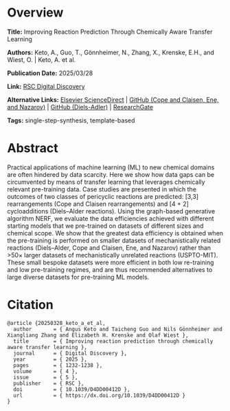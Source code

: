 # Overview
**Title:**
Improving Reaction Prediction Through Chemically Aware Transfer Learning

**Authors:**
Keto, A., Guo, T., Gönnheimer, N., Zhang, X., Krenske, E.H., and Wiest, O. |
Keto, A. et al.

**Publication Date:**
2025/03/28

**Link:**
[RSC Digital Discovery](https://pubs.rsc.org/en/content/articlelanding/2025/dd/d4dd00412d)

**Alternative Links:**
[Elsevier ScienceDirect](https://www.sciencedirect.com/org/science/article/pii/S2635098X25000592) |
[GitHub (Cope and Claisen, Ene, and Nazarov)](https://github.com/angusketo/PericyclicTL) |
[GitHub (Diels-Adler)](https://github.com/angusketo/DA_DataExtraction) |
[ResearchGate](https://www.researchgate.net/publication/390279413_Improving_reaction_prediction_through_chemically_aware_transfer_learning)

**Tags:**
single-step-synthesis, template-based


# Abstract
Practical applications of machine learning (ML) to new chemical domains are often hindered by data scarcity.
Here we show how data gaps can be circumvented by means of transfer learning that leverages chemically relevant pre-training data.
Case studies are presented in which the outcomes of two classes of pericyclic reactions are predicted: [3,3] rearrangements (Cope and Claisen rearrangements) and [4 + 2] cycloadditions (Diels–Alder reactions).
Using the graph-based generative algorithm NERF, we evaluate the data efficiencies achieved with different starting models that we pre-trained on datasets of different sizes and chemical scope.
We show that the greatest data efficiency is obtained when the pre-training is performed on smaller datasets of mechanistically related reactions (Diels–Alder, Cope and Claisen, Ene, and Nazarov) rather than >50× larger datasets of mechanistically unrelated reactions (USPTO-MIT).
These small bespoke datasets were more efficient in both low re-training and low pre-training regimes, and are thus recommended alternatives to large diverse datasets for pre-training ML models.


# Citation
```
@article {20250328_keto_a_et_al,
  author       = { Angus Keto and Taicheng Guo and Nils Gönnheimer and Xiangliang Zhang and Elizabeth H. Krenske and Olaf Wiest },
  title        = { Improving reaction prediction through chemically aware transfer learning },
  journal      = { Digital Discovery },
  year         = { 2025 },
  pages        = { 1232-1238 },
  volume       = { 4 },
  issue        = { 5 },
  publisher    = { RSC },
  doi          = { 10.1039/D4DD00412D },
  url          = { https://dx.doi.org/10.1039/D4DD00412D }
}
```
